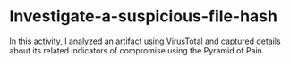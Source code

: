 # Investigate-a-suspicious-file-hash
In this activity, I analyzed an artifact using VirusTotal and captured details about its related indicators of compromise using the Pyramid of Pain. 
